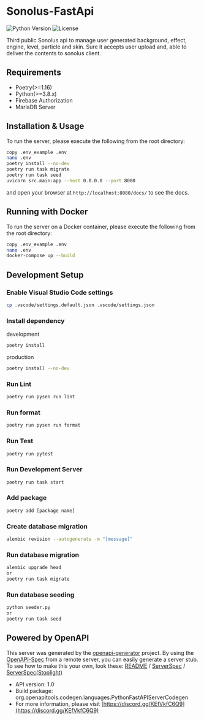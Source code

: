 # Sonolus-FastApi
![Python Version](https://img.shields.io/badge/python-v3.8-blue)
![License](https://img.shields.io/badge/license-AGPLv3%2B-green)

Third public Sonolus api to manage user generated background, effect, engine, level, particle and skin. Sure it accepts user upload and, able to deliver the contents to sonolus client.


## Requirements

* Poetry(>=1.16)
* Python(>=3.8.x)
* Firebase Authorization
* MariaDB Server

## Installation & Usage

To run the server, please execute the following from the root directory:

```bash
copy .env_example .env
nano .env
poetry install --no-dev
poetry run task migrate
poetry run task seed
uvicorn src.main:app --host 0.0.0.0 --port 8080
```

and open your browser at `http://localhost:8080/docs/` to see the docs.

## Running with Docker

To run the server on a Docker container, please execute the following from the root directory:

```bash
copy .env_example .env
nano .env
docker-compose up --build
```


## Development Setup

### Enable Visual Studio Code settings

```bash
cp .vscode/settings.default.json .vscode/settings.json
```

### Install dependency

development
```bash
poetry install
```

production
```bash
poetry install --no-dev
```

### Run Lint

```bash
poetry run pysen run lint
```

### Run format

```bash
poetry run pysen run format
```

### Run Test

```bash
poetry run pytest
```

### Run Development Server

```bash
poetry run task start
```

### Add package
```bash
poetry add [package name]
```

### Create database migration
```bash
alembic revision --autogenerate -m "[message]"
```

### Run database migration
```bash
alembic upgrade head
or
poetry run task migrate
```

### Run database seeding
```bash
python seeder.py
or
poetry run task seed
```

## Powered by OpenAPI
This server was generated by the [openapi-generator](https://openapi-generator.tech) project.
By using the [OpenAPI-Spec](https://github.com/OAI/OpenAPI-Specification) from a remote server, you can easily generate a server stub. To see how to make this your own, look these: [README](https://openapi-generator.tech) / [ServerSpec](https://github.com/PurplePalette/sonolus-fastapi/blob/master/openapi.yaml) / [ServerSpec(Stoplight)](https://sonolus-core.stoplight.io/docs/sonoluscore/YXBpOjM2MTAxMzcx-sweet-potato-server-3-api)
- API version: 1.0
- Build package: org.openapitools.codegen.languages.PythonFastAPIServerCodegen
- For more information, please visit [https://discord.gg/KEfVkfC6Q9](https://discord.gg/KEfVkfC6Q9)